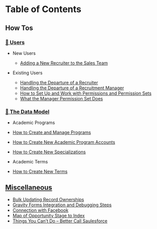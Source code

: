 # Table of Contents

## How Tos

### [👥 Users](users/README.md)
  * New Users
    * [Adding a New Recruiter to the Sales Team](users/adding-a-new-recruiter-to-the-sales-team.md)

  * Existing Users
    * [Handling the Departure of a Recruiter](users/handling-the-departure-of-a-recruiter.md)
    * [Handling the Departure of a Recruitment Manager](users/Handling-the-Departure-of-a-Recruitment-Manager.md)
    * [How to Set Up and Work with Permissions and Permission Sets](users/How-to-Set-Up-and-Work-with-Permissions-and-Permission-Sets.md)
    * [What the Manager Permission Set Does](users/What-the-Manager-Permission-Set-Does.md)

### [🧬 The Data Model](data-model/README.md)
  * Academic Programs
  * [How to Create and Manage Programs](data-model/how-to-create-and-manage-programs.md)
  * [How to Create New Academic Program Accounts](data-model/How-to-Create-New-Academic-Program-Accounts.md)
  * [How to Create New Specializations](data-model/How-to-Create-New-Specializations.md)

  * Academic Terms
  * [How to Create New Terms](data-model/How-to-Create-New-Terms.md)

## [Miscellaneous](misc/README.md)
  * [Bulk Updating Record Ownerships](misc/Bulk-Updating-Record-Ownerships.md)
  * [Gravity Forms Integration and Debugging Steps](misc/data-model/Gravity-Forms-Integration-and-Debugging-Steps.md)
  * [Connection with Facebook](misc/Connection-with-Facebook.md)
  * [Map of Opportunity Stage to Index](misc/data-model/Map-of-Opportunity-Stage-to-Index.md)
  * [Things You Can’t Do – Better Call Saulesforce](misc/data-model/Things-You-Can’t-Do-–-Better-Call-Saulesforce.md)
